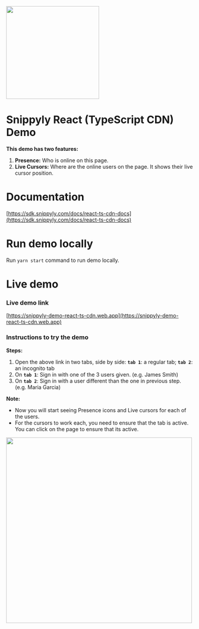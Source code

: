 <img src="https://snippyly.com/assets/logo/logo_colored_black.svg" width="250">


# Snippyly React (TypeScript CDN) Demo
**This demo has two features:**
1. **Presence:** Who is online on this page.
2. **Live Cursors:** Where are the online users on the page. It shows their live cursor position.

# Documentation

[https://sdk.snippyly.com/docs/react-ts-cdn-docs](https://sdk.snippyly.com/docs/react-ts-cdn-docs)

# Run demo locally

Run `yarn start` command to run demo locally.


# Live demo

### Live demo link
[https://snippyly-demo-react-ts-cdn.web.app](https://snippyly-demo-react-ts-cdn.web.app)

### Instructions to try the demo

**Steps:**
1. Open the above link in two tabs, side by side: **`tab 1`**: a regular tab; **`tab 2`**: an incognito tab
2. On **`tab 1`**: Sign in with one of the 3 users given. (e.g. James Smith)
3. On **`tab 2`**: Sign in with a user different than the one in previous step. (e.g. Maria Garcia)

**Note:**
* Now you will start seeing Presence icons and Live cursors for each of the users.
* For the cursors to work each, you need to ensure that the tab is active. You can click on the page to ensure that its active.

<img src="https://snippyly.com/assets/images/react-demo.gif" width="500">

